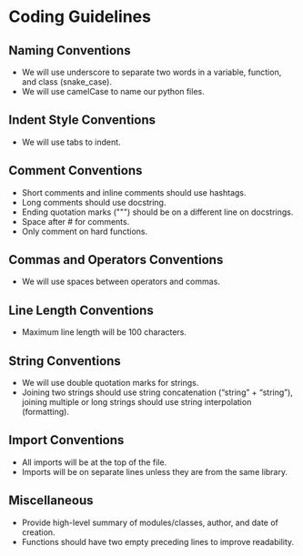 Coding Guidelines
=================

Naming Conventions
------------------
 - We will use underscore to separate two words in a 
   variable, function, and class (snake_case).
 - We will use camelCase to name our python files.

Indent Style Conventions
------------------------
 - We will use tabs to indent.

Comment Conventions
-------------------
 - Short comments and inline comments should use hashtags.
 - Long comments should use docstring.
 - Ending quotation marks (""") should be on a different 
   line on docstrings.
 - Space after # for comments.  
 - Only comment on hard functions.
   
Commas and Operators Conventions
--------------------------------
 - We will use spaces between operators and commas.

Line Length Conventions
-----------------------
 - Maximum line length will be 100 characters.

String Conventions
------------------
 - We will use double quotation marks for strings.
 - Joining two strings should use string concatenation 
   (“string” + “string”), joining multiple or long 
   strings should use string interpolation (formatting).
   
Import Conventions
------------------
 - All imports will be at the top of the file.
 - Imports will be on separate lines unless they are 
   from the same library.
   
Miscellaneous
-------------
 - Provide high-level summary of modules/classes, 
   author, and date of creation.
 - Functions should have two empty preceding lines 
   to improve readability.